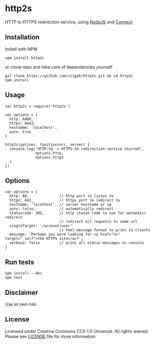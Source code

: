 # http2s
HTTP to HTTPS redirection service, using [NodeJS](http://nodejs.org) and
[Connect](http://senchalabs.github.com/connect)

## Installation
Install with NPM

    npm install http2s

or clone repo and take care of dependencies yourself

    git clone https://github.com/stigok/http2s.git && cd http2s
    npm install

## Usage

    var http2s = require('http2s')

    var options = {
      http: 8080,
      https: 8443,
      hostname: 'localhost',
      auto: true
    }

    http2s(options, function(err, server) {
      console.log('HTTP:%d -> HTTPS:%d redirection service started',
                  options.http,
                  options.https
      )
    })

## Options

    var options = {
      http: 80,              // http port to listen to
      https: 443,            // https port to redirect to
      hostname: 'localhost', // server hostname or ip
      auto: false,           // automatically redirect
      statuscode: 302,       // http status code to use for automatic redirect
                             // redirect all requests to same url
      singleTarget: '/account/user'
                             // html message format to print to clients
      message: 'Perhaps you were looking for <a href="%s" target="_self">the HTTPS site</a>?',
      verbose: false         // print all status messages to console
    }

## Run tests

    npm install --dev
    npm test

## Disclaimer

Use at own risk.

## License

Licensed under Creative Commons CC0 1.0 Universal. All rights waived.
Please see [LICENSE](https://github.com/stigok/http2s/blob/master/LICENSE) file
for more information.
